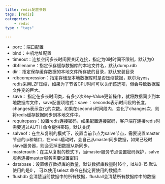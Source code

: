 ```yaml
---
title: redis配置参数
tags: [redis] 
categories:
	- redis
type : "tags"

---
```


- port:：端口配置
- bind：主机地址配置
- timeout：连接空闲多长时间要关闭连接，指定为0时时间不限制，默认为0
- dbfilename：指定保存缓存数据库的本地文件名，默认dump.rdb
- dir：指定保存缓存数据的本地文件所存放的目录，默认安装目录
- rdbcompression：指定存储至本地数据库时是否压缩数据，默尔为yes，redis采用LZF压缩，如果为了节省CPU时间可以关闭该选项，但会导致数据库文件变的巨大。
- save： 指定在多长时间类，有多少次Key-Value更新操作，就将数据同步到本地数据库文件，save配置项格式：save <seconds><changes>：seconds表示时间段的长度，changes表示变化的次数。如果在seconds时间段内，变化了changes次，则将redis缓存数据同步到本地文件中。
- requirepass：设置redis连接密码，如果配置连接密码，客户端在连接redis时需要通过AUTH<password> 命令提供密码，默认关闭
- salveof：在主从复制的模式下，设置当前节点为salve节点，需要设置master节点的ip和端口，在redis启动时，会自己从master同步数据，如果已经时slave服务器，则会丢掉旧数据从新同步。
- masterauth：在主从复制的模式下，当master服务节点设置密码保护，salve服务连接master服务需要设置密码
- database：设置缓存数据库的数量，默认数据库数量时16个，id从0-15.默认使用的是0 ， 可以使用select <dbid>命令在指定要使用的数据库
- flushdb 会清楚当前数据中的所有数据，flushall会清楚所有数据库中的数据
